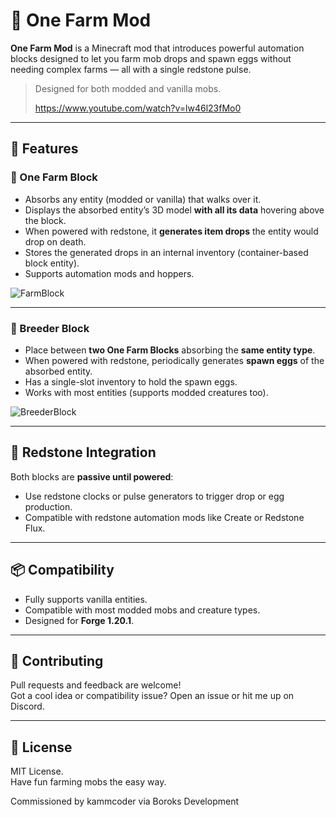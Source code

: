 # 🌾 One Farm Mod

**One Farm Mod** is a Minecraft mod that introduces powerful automation blocks designed to let you farm mob drops and spawn eggs without needing complex farms — all with a single redstone pulse.

> Designed for both modded and vanilla mobs.
>
> https://www.youtube.com/watch?v=lw46l23fMo0

---

## 🔧 Features

### 🧱 One Farm Block

- Absorbs any entity (modded or vanilla) that walks over it.
- Displays the absorbed entity’s 3D model **with all its data** hovering above the block.
- When powered with redstone, it **generates item drops** the entity would drop on death.
- Stores the generated drops in an internal inventory (container-based block entity).
- Supports automation mods and hoppers.

![FarmBlock](https://github.com/user-attachments/assets/444177e2-6a4a-47e9-aaae-52f6de9bb44b)

---

### 🐣 Breeder Block

- Place between **two One Farm Blocks** absorbing the **same entity type**.
- When powered with redstone, periodically generates **spawn eggs** of the absorbed entity.
- Has a single-slot inventory to hold the spawn eggs.
- Works with most entities (supports modded creatures too).

![BreederBlock](https://github.com/user-attachments/assets/5609b5ed-8659-4f72-b37a-769b19151b4c)

---

## 🔌 Redstone Integration

Both blocks are **passive until powered**:
- Use redstone clocks or pulse generators to trigger drop or egg production.
- Compatible with redstone automation mods like Create or Redstone Flux.

---

## 📦 Compatibility

- Fully supports vanilla entities.
- Compatible with most modded mobs and creature types.
- Designed for **Forge 1.20.1**.

---

## 🤝 Contributing

Pull requests and feedback are welcome!  
Got a cool idea or compatibility issue? Open an issue or hit me up on Discord.

---

## 📜 License

MIT License.  
Have fun farming mobs the easy way.

Commissioned by kammcoder via Boroks Development
